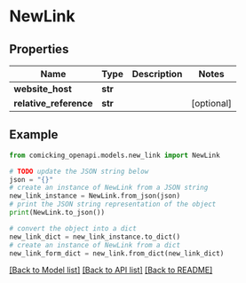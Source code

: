 # NewLink


## Properties

Name | Type | Description | Notes
------------ | ------------- | ------------- | -------------
**website_host** | **str** |  | 
**relative_reference** | **str** |  | [optional] 

## Example

```python
from comicking_openapi.models.new_link import NewLink

# TODO update the JSON string below
json = "{}"
# create an instance of NewLink from a JSON string
new_link_instance = NewLink.from_json(json)
# print the JSON string representation of the object
print(NewLink.to_json())

# convert the object into a dict
new_link_dict = new_link_instance.to_dict()
# create an instance of NewLink from a dict
new_link_form_dict = new_link.from_dict(new_link_dict)
```
[[Back to Model list]](../README.md#documentation-for-models) [[Back to API list]](../README.md#documentation-for-api-endpoints) [[Back to README]](../README.md)


